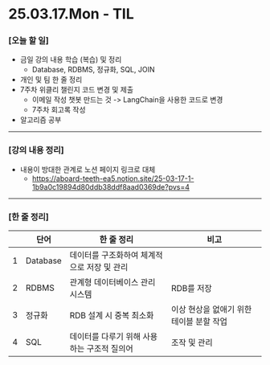 # 25.03.17.Mon - TIL

### [오늘 할 일]

- 금일 강의 내용 학습 (복습) 및 정리
     - Database, RDBMS, 정규화, SQL, JOIN
- 개인 및 팀 한 줄 정리
- 7주차 위클리 챌린지 코드 변경 및 제출
     - 이메일 작성 챗봇 만드는 것 -> LangChain을 사용한 코드로 변경
     - 7주차 회고록 작성
- 알고리즘 공부

---

### [강의 내용 정리]

- 내용이 방대한 관계로 노션 페이지 링크로 대체
     - https://aboard-teeth-ea5.notion.site/25-03-17-1-1b9a0c19894d80ddb38ddf8aad0369de?pvs=4

---

### [한 줄 정리]

|  | 단어 | 한 줄 정리 | 비고 |
| --- | --- | --- | --- |
| 1 | Database | 데이터를 구조화하여 체계적으로 저장 및 관리 |  |
| 2 | RDBMS | 관계형 데이터베이스 관리 시스템 | RDB를 저장 | 데이터를 테이블 형태로 저장 |  |
| 3 | 정규화 | RDB 설계 시 중복 최소화 | 이상 현상을 없애기 위한 테이블 분할 작업 | 무결성 유지 |
| 4 | SQL | 데이터를 다루기 위해 사용하는 구조적 질의어 | 조작 및 관리 |
